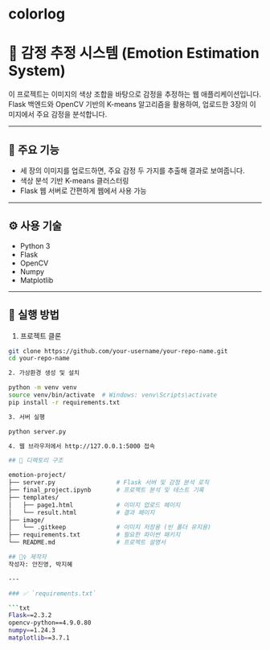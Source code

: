 # colorlog

# 🎨 감정 추정 시스템 (Emotion Estimation System)

이 프로젝트는 이미지의 색상 조합을 바탕으로 감정을 추정하는 웹 애플리케이션입니다.  
Flask 백엔드와 OpenCV 기반의 K-means 알고리즘을 활용하여, 업로드한 3장의 이미지에서 주요 감정을 분석합니다.

---

## 📌 주요 기능

- 세 장의 이미지를 업로드하면, 주요 감정 두 가지를 추출해 결과로 보여줍니다.
- 색상 분석 기반 K-means 클러스터링
- Flask 웹 서버로 간편하게 웹에서 사용 가능

---

## ⚙️ 사용 기술

- Python 3
- Flask
- OpenCV
- Numpy
- Matplotlib

---

## 🚀 실행 방법

1. 프로젝트 클론

```bash
git clone https://github.com/your-username/your-repo-name.git
cd your-repo-name

2. 가상환경 생성 및 설치

python -m venv venv
source venv/bin/activate  # Windows: venv\Scripts\activate
pip install -r requirements.txt

3. 서버 실행

python server.py

4. 웹 브라우저에서 http://127.0.0.1:5000 접속

## 📁 디렉토리 구조

emotion-project/
├── server.py                 # Flask 서버 및 감정 분석 로직
├── final_project.ipynb       # 프로젝트 분석 및 테스트 기록
├── templates/
│   ├── page1.html            # 이미지 업로드 페이지
│   └── result.html           # 결과 페이지
├── image/
│   └── .gitkeep              # 이미지 저장용 (빈 폴더 유지용)
├── requirements.txt          # 필요한 파이썬 패키지
└── README.md                 # 프로젝트 설명서

## 🙋‍♀️ 제작자
작성자: 안진영, 박지혜

---

### ✅ `requirements.txt`

```txt
Flask==2.3.2
opencv-python==4.9.0.80
numpy==1.24.3
matplotlib==3.7.1
